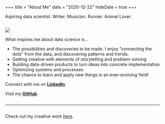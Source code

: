 +++
title = "About Me"
date = "2020-12-22"
hideDate = true
+++

Aspiring data scientist. Writer. Musician. Runner. Animal Lover. 

![]()

![](/images/profile_pic_20201229.jpeg)

What inspires me about data science is...
* The possibilities and discoveries to be made. I enjoy "connecting the dots" from the data, and discovering patterns and trends.
* Getting creative with elements of storytelling and problem-solving
* Building data-driven products to turn ideas into concrete implementation
* Optimizing systems and processes
* The chance to learn and apply new things in an ever-evolving field!

Connect with me on **[LinkedIn](https://www.linkedin.com/in/erica-xia-9370aa9a/)**.

Visit my **[GitHub](https://github.com/EricaXia)**.

![]()

---

![]()

Check out my creative work [here](https://linktr.ee/ex9966).




